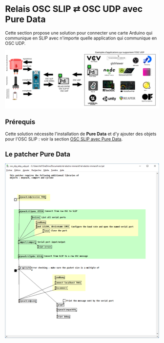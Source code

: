 # Relais OSC SLIP ⇄ OSC UDP avec Pure Data

Cette section propose une solution pour connecter une carte Arduino qui communique en SLIP avec n'importe quelle application qui communique en OSC UDP.

![Scénario de connectique OSC SLIP ⇄ OSC UDP](../osc_slip/osc_slip_connectique.svg)

## Prérequis

Cette solution nécessite l'installation de **Pure Data** et d'y ajouter des objets pour l'OSC SLIP : voir la section [OSC SLIP avec Pure Data](./osc_slip.md).

## Le patcher Pure Data

[![osc_slip_relay_udp.pd (cliquez pour télécharger)](./pd_osc_slip_relay_udp.svg)](./osc_slip_relay_udp.pd)	
